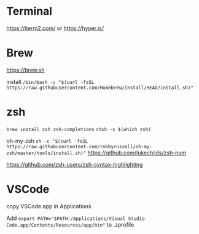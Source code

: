 
# Terminal

https://iterm2.com/
or
https://hyper.is/

# Brew

https://brew.sh

install
`/bin/bash -c "$(curl -fsSL https://raw.githubusercontent.com/Homebrew/install/HEAD/install.sh)"`

# zsh

`brew install zsh zsh-completions`
`chsh -s $(which zsh)`

oh-my-zsh
`sh -c "$(curl -fsSL https://raw.githubusercontent.com/robbyrussell/oh-my-zsh/master/tools/install.sh)"`
https://github.com/lukechilds/zsh-nvm

https://github.com/zsh-users/zsh-syntax-highlighting

# VSCode

copy VSCode.app in Applications

Add `export PATH="$PATH:/Applications/Visual Studio Code.app/Contents/Resources/app/bin"` to .zprofile



